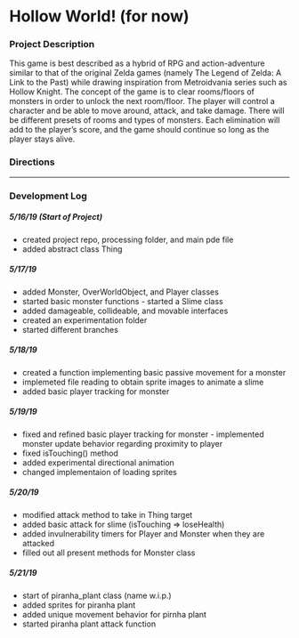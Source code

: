 # Hollow World! (for now)

### Project Description
This game is best described as a hybrid of RPG and action-adventure similar to that of the original Zelda games (namely The Legend of Zelda: A Link to the Past) while drawing inspiration from Metroidvania series such as Hollow Knight.  The concept of the game is to clear rooms/floors of monsters in order to unlock the next room/floor.  The player will control a character and be able to move around, attack, and take damage.  There will be different presets of rooms and types of monsters.  Each elimination will add to the player’s score, and the game should continue so long as the player stays alive.

### Directions


_________________________

### Development Log

##### 5/16/19 (Start of Project)
* created project repo, processing folder, and main pde file
* added abstract class Thing 
##### 5/17/19
* added Monster, OverWorldObject, and Player classes
* started basic monster functions - started a Slime class
* added damageable, collideable, and movable interfaces
* created an experimentation folder
* started different branches
##### 5/18/19
* created a function implementing basic passive movement for a monster
* implemeted file reading to obtain sprite images to animate a slime
* added basic player tracking for monster
##### 5/19/19
* fixed and refined basic player tracking for monster - implemented monster update behavior regarding proximity to player
* fixed isTouching() method
* added experimental directional animation
* changed implementaion of loading sprites
##### 5/20/19
* modified attack method to take in Thing target
* added basic attack for slime (isTouching => loseHealth)
* added invulnerability timers for Player and Monster when they are attacked
* filled out all present methods for Monster class
##### 5/21/19
* start of piranha_plant class (name w.i.p.)
* added sprites for piranha plant
* added unique movement behavior for pirnha plant
* started piranha plant attack function
